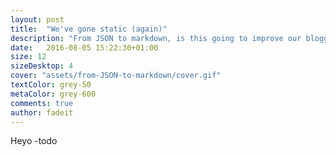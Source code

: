 ```yaml
---
layout: post
title:  "We've gone static (again)"
description: "From JSON to markdown, is this going to improve our blogging?"
date:   2016-08-05 15:22:30+01:00
size: 12
sizeDesktop: 4
cover: "assets/from-JSON-to-markdown/cover.gif"
textColor: grey-50
metaColor: grey-600
comments: true
author: fadeit
---
```


Heyo
-todo